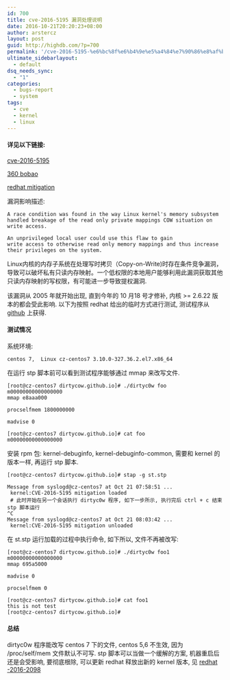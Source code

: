 ```yaml
---
id: 700
title: cve-2016-5195 漏洞处理说明
date: 2016-10-21T20:20:23+08:00
author: arstercz
layout: post
guid: http://highdb.com/?p=700
permalink: '/cve-2016-5195-%e6%bc%8f%e6%b4%9e%e5%a4%84%e7%90%86%e8%af%b4%e6%98%8e/'
ultimate_sidebarlayout:
  - default
dsq_needs_sync:
  - "1"
categories:
  - bugs-report
  - system
tags:
  - cve
  - kernel
  - linux
---
```

<h4>详见以下链接:</h4>

<a href="https://access.redhat.com/security/cve/cve-2016-5195">cve-2016-5195</a>

<a href="http://bobao.360.cn/learning/detail/3123.html">360 bobao</a>

<a href="https://bugzilla.redhat.com/show_bug.cgi?id=1384344#c13">redhat mitigation</a>

漏洞影响描述:

<pre><code>A race condition was found in the way Linux kernel's memory subsystem
handled breakage of the read only private mappings COW situation on
write access.

An unprivileged local user could use this flaw to gain
write access to otherwise read only memory mappings and thus increase
their privileges on the system.
</code></pre>

Linux内核的内存子系统在处理写时拷贝（Copy-on-Write)时存在条件竞争漏洞，导致可以破坏私有只读内存映射。一个低权限的本地用户能够利用此漏洞获取其他只读内存映射的写权限，有可能进一步导致提权漏洞.

该漏洞从 2005 年就开始出现, 直到今年的 10 月18 号才修补, 内核 >= 2.6.22 版本的都会受此影响. 以下为按照 redhat 给出的临时方式进行测试, 测试程序从 <a href="https://github.com/dirtycow/dirtycow.github.io/">github</a> 上获得.

<h4>测试情况</h4>

系统环境:

<pre><code>centos 7,  Linux cz-centos7 3.10.0-327.36.2.el7.x86_64
</code></pre>

在运行 stp 脚本前可以看到测试程序能够通过 mmap 来改写文件.

<pre><code>[root@cz-centos7 dirtycow.github.io]# ./dirtyc0w foo m00000000000000000
mmap e8aaa000

procselfmem 1800000000

madvise 0

[root@cz-centos7 dirtycow.github.io]# cat foo 
m00000000000000000
</code></pre>

安装 rpm 包:  kernel-debuginfo, kernel-debuginfo-common, 需要和 kernel 的版本一样, 再运行 stp 脚本.

<pre><code>[root@cz-centos7 dirtycow.github.io]# stap -g st.stp 

Message from syslogd@cz-centos7 at Oct 21 07:58:51 ...
 kernel:CVE-2016-5195 mitigation loaded
 # 此时开始在另一个会话执行 dirtyc0w 程序, 如下一步所示, 执行完后 ctrl + c 结束 stp 脚本运行
^C  
Message from syslogd@cz-centos7 at Oct 21 08:03:42 ...
 kernel:CVE-2016-5195 mitigation unloaded
</code></pre>

在 st.stp 运行加载的过程中执行命令, 如下所以, 文件不再被改写:

<pre><code>[root@cz-centos7 dirtycow.github.io]# ./dirtyc0w foo1 m00000000000000000
mmap 695a5000

madvise 0

procselfmem 0

[root@cz-centos7 dirtycow.github.io]# cat foo1 
this is not test
[root@cz-centos7 dirtycow.github.io]#
</code></pre>

<h4>总结</h4>

dirtyc0w 程序能改写 centos 7 下的文件, centos 5,6 不生效, 因为 /proc/self/mem 文件默认不可写. stp 脚本可以当做一个缓解的方案, 机器重启后还是会受影响, 要彻底根除, 可以更新 redhat 释放出新的 kernel 版本, 见 [redhat -2016-2098](http://rhn.redhat.com/errata/RHSA-2016-2098.html)

